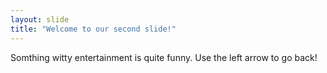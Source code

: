 ```yaml
---
layout: slide
title: "Welcome to our second slide!"
---
```

Somthing witty entertainment is quite funny.
Use the left arrow to go back!

